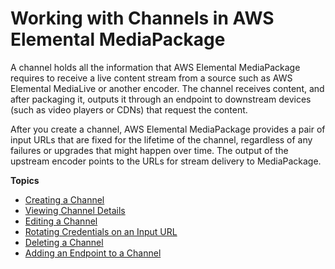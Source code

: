 # Working with Channels in AWS Elemental MediaPackage<a name="channels"></a>

A channel holds all the information that AWS Elemental MediaPackage requires to receive a live content stream from a source such as AWS Elemental MediaLive or another encoder\. The channel receives content, and after packaging it, outputs it through an endpoint to downstream devices \(such as video players or CDNs\) that request the content\. 

After you create a channel, AWS Elemental MediaPackage provides a pair of input URLs that are fixed for the lifetime of the channel, regardless of any failures or upgrades that might happen over time\. The output of the upstream encoder points to the URLs for stream delivery to MediaPackage\.

**Topics**
+ [Creating a Channel](channels-create.md)
+ [Viewing Channel Details](channels-view.md)
+ [Editing a Channel](channels-edit.md)
+ [Rotating Credentials on an Input URL](channels-rotate-creds.md)
+ [Deleting a Channel](channels-delete.md)
+ [Adding an Endpoint to a Channel](channels-add-endpoint.md)